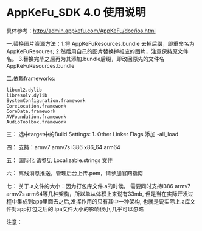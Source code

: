 


# AppKeFu_SDK 4.0 使用说明

具体参考：http://admin.appkefu.com/AppKeFu/doc/ios.html


一.替换图片资源方法：1.将 AppKeFuResources.bundle 去掉后缀，即重命名为 AppKeFuResoures;
                  2.然后用自己的图片替换掉相应的图片，注意保持原文件名。
                  3.替换完毕之后再为其添加.bundle后缀，即改回原先的文件名AppKeFuResources.bundle


二.依赖frameworks:

    libxml2.dylib
    libresolv.dylib
    SystemConfiguration.framework
    CoreLocation.framework
    CoreData.framework
    AVFoundation.framework
    AudioToolbox.framework
    

三：
 选中target中的Build Settings:
    1. Other Linker Flags 添加 -all_load


四：
 支持：armv7 armv7s i386 x86_64 arm64


五：
 国际化 请参见 Localizable.strings 文件
 
六：
 离线消息推送，管理后台上传.pem，请参加官网指南
 
七：
  关于.a文件的大小：因为打包库文件.a的时候，
  需要同时支持i386 armv7 armv7s arm64等几种架构，所以单从体积上来说有33mb,
  但是当在实际开发过程中集成到app里面去之后,发挥作用的只有其中一种架构,
  也就是说实际上.a库文件对app打包之后的.ipa文件大小的影响很小,几乎可以忽略
  

注意：



 

































